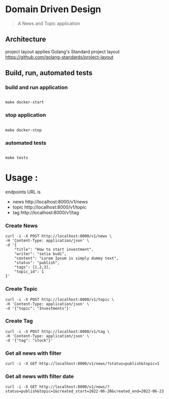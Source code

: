 
# Domain Driven Design

> A News and Topic application

## Architecture

project layout applies Golang's Standard project layout
https://github.com/golang-standards/project-layout

## Build, run, automated tests

### build and run application


```shell script

make docker-start

```


### stop application

```shell script

make docker-stop

```


### automated tests

```shell script

make tests

```

# Usage :

endpoints URL is

- news http://localhost:8000/v1/news
- topic http://localhost:8000/v1/topic
- tag http://localhost:8000/v1/tag


### Create News

```shell script
curl -i -X POST http://localhost:8000/v1/news \
-H 'Content-Type: application/json' \
-d '{
	"title": "How to start investment",
	"writer": "setia budi",
	"content": "Lorem Ipsum is simply dummy text",
	"status": "publish",
	"tags": [1,2,3],
	"topic_id": 1
}'
```

### Create Topic

```shell script
curl -i -X POST http://localhost:8000/v1/topic \
-H 'Content-Type: application/json' \
-d '{"topic": "Investments"}'
```

### Create Tag

```shell script
curl -i -X POST http://localhost:8000/v1/tag \
-H 'Content-Type: application/json' \
-d '{"tag": "stock"}'
```

### Get all news with filter

```shell script
curl -i -X GET http://localhost:8000/v1/news/?status=publish&topic=1
```

### Get all news with filter date 

```shell script
curl -i -X GET http://localhost:8000/v1/news/?status=publish&topic=1&created_start=2022-06-20&created_end=2022-06-23
```
